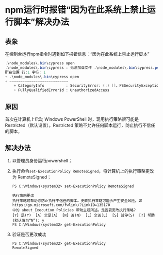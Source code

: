 # npm运行时报错“因为在此系统上禁止运行脚本”解决办法

## 表象

在控制台运行npm指令时遇到如下报错信息：“因为在此系统上禁止运行脚本”

```java
.\node_modules\.bin\cypress open
.\node_modules\.bin\cypress : 无法加载文件 .\node_modules\.bin\cypress.ps1，因为在此系统上禁止运行脚本。有关详细信息，请参阅 https:/go.microsoft.com/fwlink/?LinkID=135170 中的 about_Execution_Policies。
所在位置 行:1 字符: 1
+ .\node_modules\.bin\cypress open
+ ~~~~~~~~~~~~~~~~~~~~~~~~~~~
    + CategoryInfo          : SecurityError: (:) []，PSSecurityException
    + FullyQualifiedErrorId : UnauthorizedAccess
```

## 原因

首次在计算机上启动 Windows PowerShell 时，现用执行策略很可能是 Restricted（默认设置）。Restricted 策略不允许任何脚本运行，防止执行不信任的脚本。

## 解决办法

1. 以管理员身份运行powershell；

2. 执行命令`set-ExecutionPolicy RemoteSigned`，将计算机上的执行策略更改为 RemoteSigned；

   ```shell
   PS C:\Windows\system32> set-ExecutionPolicy RemoteSigned
   
   执行策略更改
   执行策略可帮助你防止执行不信任的脚本。更改执行策略可能会产生安全风险，如 https:/go.microsoft.com/fwlink/?LinkID=135170
   中的 about_Execution_Policies 帮助主题所述。是否要更改执行策略?
   [Y] 是(Y)  [A] 全是(A)  [N] 否(N)  [L] 全否(L)  [S] 暂停(S)  [?] 帮助 (默认值为“N”): y
   PS C:\Windows\system32> get-ExecutionPolicy
   ```

3. 验证是否更改成功

   ```shell
   PS C:\Windows\system32> get-ExecutionPolicy
   RemoteSigned
   ```